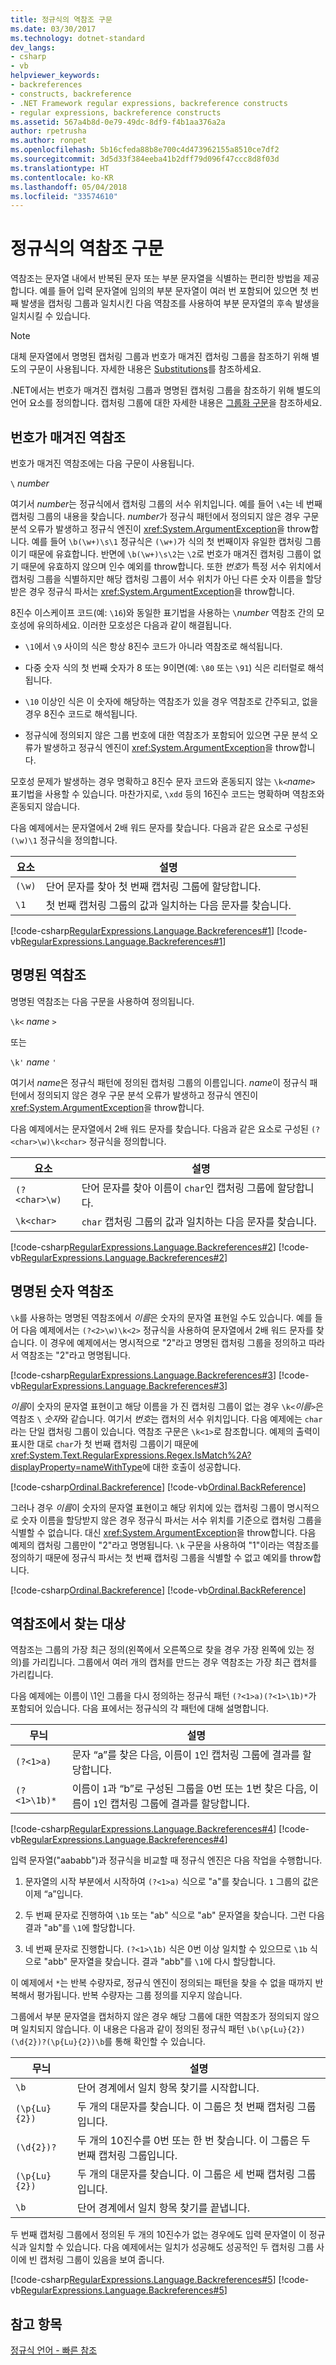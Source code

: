 ```yaml
---
title: 정규식의 역참조 구문
ms.date: 03/30/2017
ms.technology: dotnet-standard
dev_langs:
- csharp
- vb
helpviewer_keywords:
- backreferences
- constructs, backreference
- .NET Framework regular expressions, backreference constructs
- regular expressions, backreference constructs
ms.assetid: 567a4b8d-0e79-49dc-8df9-f4b1aa376a2a
author: rpetrusha
ms.author: ronpet
ms.openlocfilehash: 5b16cfeda88b8e700c4d473962155a8510ce7df2
ms.sourcegitcommit: 3d5d33f384eeba41b2dff79d096f47ccc8d8f03d
ms.translationtype: HT
ms.contentlocale: ko-KR
ms.lasthandoff: 05/04/2018
ms.locfileid: "33574610"
---
```

# <a name="backreference-constructs-in-regular-expressions"></a>정규식의 역참조 구문
역참조는 문자열 내에서 반복된 문자 또는 부분 문자열을 식별하는 편리한 방법을 제공합니다. 예를 들어 입력 문자열에 임의의 부분 문자열이 여러 번 포함되어 있으면 첫 번째 발생을 캡처링 그룹과 일치시킨 다음 역참조를 사용하여 부분 문자열의 후속 발생을 일치시킬 수 있습니다.  
  
> [!NOTE]
>  대체 문자열에서 명명된 캡처링 그룹과 번호가 매겨진 캡처링 그룹을 참조하기 위해 별도의 구문이 사용됩니다. 자세한 내용은 [Substitutions](substitutions-in-regular-expressions.md)를 참조하세요.  
  
 .NET에서는 번호가 매겨진 캡처링 그룹과 명명된 캡처링 그룹을 참조하기 위해 별도의 언어 요소를 정의합니다. 캡처링 그룹에 대한 자세한 내용은 [그룹화 구문](../../../docs/standard/base-types/grouping-constructs-in-regular-expressions.md)을 참조하세요.  
  
## <a name="numbered-backreferences"></a>번호가 매겨진 역참조  
 번호가 매겨진 역참조에는 다음 구문이 사용됩니다.  
  
 `\` *number*  
  
 여기서 *number*는 정규식에서 캡처링 그룹의 서수 위치입니다. 예를 들어 `\4`는 네 번째 캡처링 그룹의 내용을 찾습니다. *number*가 정규식 패턴에서 정의되지 않은 경우 구문 분석 오류가 발생하고 정규식 엔진이 <xref:System.ArgumentException>을 throw합니다. 예를 들어 `\b(\w+)\s\1` 정규식은 `(\w+)`가 식의 첫 번째이자 유일한 캡처링 그룹이기 때문에 유효합니다. 반면에 `\b(\w+)\s\2`는 `\2`로 번호가 매겨진 캡처링 그룹이 없기 때문에 유효하지 않으며 인수 예외를 throw합니다. 또한 *번호*가 특정 서수 위치에서 캡처링 그룹을 식별하지만 해당 캡처링 그룹이 서수 위치가 아닌 다른 숫자 이름을 할당받은 경우 정규식 파서는 <xref:System.ArgumentException>을 throw합니다. 
  
 8진수 이스케이프 코드(예: `\16`)와 동일한 표기법을 사용하는 `\`*number* 역참조 간의 모호성에 유의하세요. 이러한 모호성은 다음과 같이 해결됩니다.  
  
-   `\1`에서 `\9` 사이의 식은 항상 8진수 코드가 아니라 역참조로 해석됩니다.  
  
-   다중 숫자 식의 첫 번째 숫자가 8 또는 9이면(예: `\80` 또는 `\91`) 식은 리터럴로 해석됩니다.  
  
-   `\10` 이상인 식은 이 숫자에 해당하는 역참조가 있을 경우 역참조로 간주되고, 없을 경우 8진수 코드로 해석됩니다.  
  
-   정규식에 정의되지 않은 그룹 번호에 대한 역참조가 포함되어 있으면 구문 분석 오류가 발생하고 정규식 엔진이 <xref:System.ArgumentException>을 throw합니다.  
  
 모호성 문제가 발생하는 경우 명확하고 8진수 문자 코드와 혼동되지 않는 `\k<`*name*`>` 표기법을 사용할 수 있습니다. 마찬가지로, `\xdd` 등의 16진수 코드는 명확하며 역참조와 혼동되지 않습니다.  
  
 다음 예제에서는 문자열에서 2배 워드 문자를 찾습니다. 다음과 같은 요소로 구성된 `(\w)\1` 정규식을 정의합니다.  
  
|요소|설명|  
|-------------|-----------------|  
|`(\w)`|단어 문자를 찾아 첫 번째 캡처링 그룹에 할당합니다.|  
|`\1`|첫 번째 캡처링 그룹의 값과 일치하는 다음 문자를 찾습니다.|  
  
 [!code-csharp[RegularExpressions.Language.Backreferences#1](../../../samples/snippets/csharp/VS_Snippets_CLR/regularexpressions.language.backreferences/cs/backreference1.cs#1)]
 [!code-vb[RegularExpressions.Language.Backreferences#1](../../../samples/snippets/visualbasic/VS_Snippets_CLR/regularexpressions.language.backreferences/vb/backreference1.vb#1)]  
  
## <a name="named-backreferences"></a>명명된 역참조  
 명명된 역참조는 다음 구문을 사용하여 정의됩니다.  
  
 `\k<` *name* `>`  
  
 또는  
  
 `\k'` *name* `'`  
  
 여기서 *name*은 정규식 패턴에 정의된 캡처링 그룹의 이름입니다. *name*이 정규식 패턴에서 정의되지 않은 경우 구문 분석 오류가 발생하고 정규식 엔진이 <xref:System.ArgumentException>을 throw합니다.  
  
 다음 예제에서는 문자열에서 2배 워드 문자를 찾습니다. 다음과 같은 요소로 구성된 `(?<char>\w)\k<char>` 정규식을 정의합니다.  
  
|요소|설명|  
|-------------|-----------------|  
|`(?<char>\w)`|단어 문자를 찾아 이름이 `char`인 캡처링 그룹에 할당합니다.|  
|`\k<char>`|`char` 캡처링 그룹의 값과 일치하는 다음 문자를 찾습니다.|  
  
 [!code-csharp[RegularExpressions.Language.Backreferences#2](../../../samples/snippets/csharp/VS_Snippets_CLR/regularexpressions.language.backreferences/cs/backreference2.cs#2)]
 [!code-vb[RegularExpressions.Language.Backreferences#2](../../../samples/snippets/visualbasic/VS_Snippets_CLR/regularexpressions.language.backreferences/vb/backreference2.vb#2)]  

## <a name="named-numeric-backreferences"></a>명명된 숫자 역참조

`\k`를 사용하는 명명된 역참조에서 *이름*은 숫자의 문자열 표현일 수도 있습니다. 예를 들어 다음 예제에서는 `(?<2>\w)\k<2>` 정규식을 사용하여 문자열에서 2배 워드 문자를 찾습니다. 이 경우에 예제에서는 명시적으로 "2"라고 명명된 캡처링 그룹을 정의하고 따라서 역참조는 "2"라고 명명됩니다. 
  
 [!code-csharp[RegularExpressions.Language.Backreferences#3](../../../samples/snippets/csharp/VS_Snippets_CLR/regularexpressions.language.backreferences/cs/backreference3.cs#3)]
 [!code-vb[RegularExpressions.Language.Backreferences#3](../../../samples/snippets/visualbasic/VS_Snippets_CLR/regularexpressions.language.backreferences/vb/backreference3.vb#3)]  

*이름*이 숫자의 문자열 표현이고 해당 이름을 가 진 캡처링 그룹이 없는 경우 `\k<`*이름*`>`은 역참조 `\` *숫자*와 같습니다. 여기서 *번호*는 캡처의 서수 위치입니다. 다음 예제에는 `char`라는 단일 캡처링 그룹이 있습니다. 역참조 구문은 `\k<1>`로 참조합니다. 예제의 출력이 표시한 대로 `char`가 첫 번째 캡처링 그룹이기 때문에 <xref:System.Text.RegularExpressions.Regex.IsMatch%2A?displayProperty=nameWithType>에 대한 호출이 성공합니다.

[!code-csharp[Ordinal.Backreference](../../../samples/snippets/csharp/VS_Snippets_CLR/regularexpressions.language.backreferences/cs/backreference6.cs)]
[!code-vb[Ordinal.BackReference](../../../samples/snippets/visualbasic/VS_Snippets_CLR/regularexpressions.language.backreferences/vb/backreference6.vb)]  

그러나 경우 *이름*이 숫자의 문자열 표현이고 해당 위치에 있는 캡처링 그룹이 명시적으로 숫자 이름을 할당받지 않은 경우 정규식 파서는 서수 위치를 기준으로 캡처링 그룹을 식별할 수 없습니다. 대신 <xref:System.ArgumentException>을 throw합니다. 다음 예제의 캡처링 그룹만이 "2"라고 명명됩니다. `\k` 구문을 사용하여 "1"이라는 역참조를 정의하기 때문에 정규식 파서는 첫 번째 캡처링 그룹을 식별할 수 없고 예외를 throw합니다.

[!code-csharp[Ordinal.Backreference](../../../samples/snippets/csharp/VS_Snippets_CLR/regularexpressions.language.backreferences/cs/backreference7.cs)]
[!code-vb[Ordinal.BackReference](../../../samples/snippets/visualbasic/VS_Snippets_CLR/regularexpressions.language.backreferences/vb/backreference7.vb)]  

## <a name="what-backreferences-match"></a>역참조에서 찾는 대상  
 역참조는 그룹의 가장 최근 정의(왼쪽에서 오른쪽으로 찾을 경우 가장 왼쪽에 있는 정의)를 가리킵니다. 그룹에서 여러 개의 캡처를 만드는 경우 역참조는 가장 최근 캡처를 가리킵니다.  
  
 다음 예제에는 이름이 \1인 그룹을 다시 정의하는 정규식 패턴 `(?<1>a)(?<1>\1b)*`가 포함되어 있습니다. 다음 표에서는 정규식의 각 패턴에 대해 설명합니다.  
  
|무늬|설명|  
|-------------|-----------------|  
|`(?<1>a)`|문자 “a”를 찾은 다음, 이름이 `1`인 캡처링 그룹에 결과를 할당합니다.|  
|`(?<1>\1b)*`|이름이 `1`과 “b”로 구성된 그룹을 0번 또는 1번 찾은 다음, 이름이 `1`인 캡처링 그룹에 결과를 할당합니다.|  
  
 [!code-csharp[RegularExpressions.Language.Backreferences#4](../../../samples/snippets/csharp/VS_Snippets_CLR/regularexpressions.language.backreferences/cs/backreference4.cs#4)]
 [!code-vb[RegularExpressions.Language.Backreferences#4](../../../samples/snippets/visualbasic/VS_Snippets_CLR/regularexpressions.language.backreferences/vb/backreference4.vb#4)]  
  
 입력 문자열("aababb")과 정규식을 비교할 때 정규식 엔진은 다음 작업을 수행합니다.  
  
1.  문자열의 시작 부분에서 시작하여 `(?<1>a)` 식으로 "a"를 찾습니다. `1` 그룹의 값은 이제 “a”입니다.  
  
2.  두 번째 문자로 진행하여 `\1b` 또는 "ab" 식으로 "ab" 문자열을 찾습니다. 그런 다음 결과 "ab"를 `\1`에 할당합니다.  
  
3.  네 번째 문자로 진행합니다. `(?<1>\1b)` 식은 0번 이상 일치할 수 있으므로 `\1b` 식으로 "abb" 문자열을 찾습니다. 결과 "abb"를 `\1`에 다시 할당합니다.  
  
 이 예제에서 `*`는 반복 수량자로, 정규식 엔진이 정의되는 패턴을 찾을 수 없을 때까지 반복해서 평가됩니다. 반복 수량자는 그룹 정의를 지우지 않습니다.  
  
 그룹에서 부분 문자열을 캡처하지 않은 경우 해당 그룹에 대한 역참조가 정의되지 않으며 일치되지 않습니다. 이 내용은 다음과 같이 정의된 정규식 패턴 `\b(\p{Lu}{2})(\d{2})?(\p{Lu}{2})\b`를 통해 확인할 수 있습니다.  
  
|무늬|설명|  
|-------------|-----------------|  
|`\b`|단어 경계에서 일치 항목 찾기를 시작합니다.|  
|`(\p{Lu}{2})`|두 개의 대문자를 찾습니다. 이 그룹은 첫 번째 캡처링 그룹입니다.|  
|`(\d{2})?`|두 개의 10진수를 0번 또는 한 번 찾습니다. 이 그룹은 두 번째 캡처링 그룹입니다.|  
|`(\p{Lu}{2})`|두 개의 대문자를 찾습니다. 이 그룹은 세 번째 캡처링 그룹입니다.|  
|`\b`|단어 경계에서 일치 항목 찾기를 끝냅니다.|  
  
 두 번째 캡처링 그룹에서 정의된 두 개의 10진수가 없는 경우에도 입력 문자열이 이 정규식과 일치할 수 있습니다. 다음 예제에서는 일치가 성공해도 성공적인 두 캡처링 그룹 사이에 빈 캡처링 그룹이 있음을 보여 줍니다.  
  
 [!code-csharp[RegularExpressions.Language.Backreferences#5](../../../samples/snippets/csharp/VS_Snippets_CLR/regularexpressions.language.backreferences/cs/backreference5.cs#5)]
 [!code-vb[RegularExpressions.Language.Backreferences#5](../../../samples/snippets/visualbasic/VS_Snippets_CLR/regularexpressions.language.backreferences/vb/backreference5.vb#5)]  
  
## <a name="see-also"></a>참고 항목  
 [정규식 언어 - 빠른 참조](../../../docs/standard/base-types/regular-expression-language-quick-reference.md)
